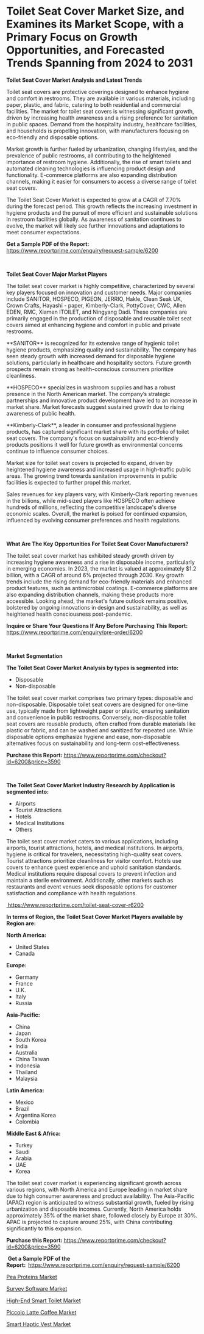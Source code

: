 <p><h1>Toilet Seat Cover Market Size, and Examines its Market Scope, with a Primary Focus on Growth Opportunities, and Forecasted Trends Spanning from 2024 to 2031</h1></p><p><strong>Toilet Seat Cover Market Analysis and Latest Trends</strong></p>
<p><p>Toilet seat covers are protective coverings designed to enhance hygiene and comfort in restrooms. They are available in various materials, including paper, plastic, and fabric, catering to both residential and commercial facilities. The market for toilet seat covers is witnessing significant growth, driven by increasing health awareness and a rising preference for sanitation in public spaces. Demand from the hospitality industry, healthcare facilities, and households is propelling innovation, with manufacturers focusing on eco-friendly and disposable options.</p><p>Market growth is further fueled by urbanization, changing lifestyles, and the prevalence of public restrooms, all contributing to the heightened importance of restroom hygiene. Additionally, the rise of smart toilets and automated cleaning technologies is influencing product design and functionality. E-commerce platforms are also expanding distribution channels, making it easier for consumers to access a diverse range of toilet seat covers.</p><p>The Toilet Seat Cover Market is expected to grow at a CAGR of 7.70% during the forecast period. This growth reflects the increasing investment in hygiene products and the pursuit of more efficient and sustainable solutions in restroom facilities globally. As awareness of sanitation continues to evolve, the market will likely see further innovations and adaptations to meet consumer expectations.</p></p>
<p><strong>Get a Sample PDF of the Report:&nbsp;</strong> <a href="https://www.reportprime.com/enquiry/request-sample/6200">https://www.reportprime.com/enquiry/request-sample/6200</a></p>
<p>&nbsp;</p>
<p><strong>Toilet Seat Cover Major Market Players</strong></p>
<p><p>The toilet seat cover market is highly competitive, characterized by several key players focused on innovation and customer needs. Major companies include SANITOR, HOSPECO, PIGEON, JERRIO, Hakle, Clean Seak UK, Crown Crafts, Hayashi - paper, Kimberly-Clark, PottyCover, CWC, Allen EDEN, RMC, Xiamen ITOILET, and Ningyang Dadi. These companies are primarily engaged in the production of disposable and reusable toilet seat covers aimed at enhancing hygiene and comfort in public and private restrooms.</p><p>**SANITOR** is recognized for its extensive range of hygienic toilet hygiene products, emphasizing quality and sustainability. The company has seen steady growth with increased demand for disposable hygiene solutions, particularly in healthcare and hospitality sectors. Future growth prospects remain strong as health-conscious consumers prioritize cleanliness.</p><p>**HOSPECO** specializes in washroom supplies and has a robust presence in the North American market. The company’s strategic partnerships and innovative product development have led to an increase in market share. Market forecasts suggest sustained growth due to rising awareness of public health.</p><p>**Kimberly-Clark**, a leader in consumer and professional hygiene products, has captured significant market share with its portfolio of toilet seat covers. The company's focus on sustainability and eco-friendly products positions it well for future growth as environmental concerns continue to influence consumer choices.</p><p>Market size for toilet seat covers is projected to expand, driven by heightened hygiene awareness and increased usage in high-traffic public areas. The growing trend towards sanitation improvements in public facilities is expected to further propel this market.</p><p>Sales revenues for key players vary, with Kimberly-Clark reporting revenues in the billions, while mid-sized players like HOSPECO often achieve hundreds of millions, reflecting the competitive landscape's diverse economic scales. Overall, the market is poised for continued expansion, influenced by evolving consumer preferences and health regulations.</p></p>
<p>&nbsp;</p>
<p><strong>What Are The Key Opportunities For Toilet Seat Cover Manufacturers?</strong></p>
<p><p>The toilet seat cover market has exhibited steady growth driven by increasing hygiene awareness and a rise in disposable income, particularly in emerging economies. In 2023, the market is valued at approximately $1.2 billion, with a CAGR of around 6% projected through 2030. Key growth trends include the rising demand for eco-friendly materials and enhanced product features, such as antimicrobial coatings. E-commerce platforms are also expanding distribution channels, making these products more accessible. Looking ahead, the market's future outlook remains positive, bolstered by ongoing innovations in design and sustainability, as well as heightened health consciousness post-pandemic.</p></p>
<p><strong>Inquire or Share Your Questions If Any Before Purchasing This Report:</strong> <a href="https://www.reportprime.com/enquiry/pre-order/6200">https://www.reportprime.com/enquiry/pre-order/6200</a></p>
<p>&nbsp;</p>
<p><strong>Market Segmentation</strong></p>
<p><strong>The Toilet Seat Cover Market Analysis by types is segmented into:</strong></p>
<p><ul><li>Disposable</li><li>Non-disposable</li></ul></p>
<p><p>The toilet seat cover market comprises two primary types: disposable and non-disposable. Disposable toilet seat covers are designed for one-time use, typically made from lightweight paper or plastic, ensuring sanitation and convenience in public restrooms. Conversely, non-disposable toilet seat covers are reusable products, often crafted from durable materials like plastic or fabric, and can be washed and sanitized for repeated use. While disposable options emphasize hygiene and ease, non-disposable alternatives focus on sustainability and long-term cost-effectiveness.</p></p>
<p><strong>Purchase this Report:&nbsp;</strong><a href="https://www.reportprime.com/checkout?id=6200&price=3590">https://www.reportprime.com/checkout?id=6200&price=3590</a></p>
<p>&nbsp;</p>
<p><strong>The Toilet Seat Cover Market Industry Research by Application is segmented into:</strong></p>
<p><ul><li>Airports</li><li>Tourist Attractions</li><li>Hotels</li><li>Medical Institutions</li><li>Others</li></ul></p>
<p><p>The toilet seat cover market caters to various applications, including airports, tourist attractions, hotels, and medical institutions. In airports, hygiene is critical for travelers, necessitating high-quality seat covers. Tourist attractions prioritize cleanliness for visitor comfort. Hotels use covers to enhance guest experience and uphold sanitation standards. Medical institutions require disposal covers to prevent infection and maintain a sterile environment. Additionally, other markets such as restaurants and event venues seek disposable options for customer satisfaction and compliance with health regulations.</p></p>
<p><a href="https://www.reportprime.com/toilet-seat-cover-r6200">&nbsp;https://www.reportprime.com/toilet-seat-cover-r6200</a></p>
<p><strong>In terms of Region, the Toilet Seat Cover Market Players available by Region are:</strong></p>
<p>
    <p> <strong> North America: </strong>
        <ul>
            <li>United States</li>
            <li>Canada</li>
        </ul>
        </p> 
    <p> <strong> Europe: </strong>
        <ul>
            <li>Germany</li>
            <li>France</li>
            <li>U.K.</li>
            <li>Italy</li>
            <li>Russia</li>
        </ul>
        </p> 
    <p> <strong> Asia-Pacific: </strong>
        <ul>
            <li>China</li>
            <li>Japan</li>
            <li>South Korea</li>
            <li>India</li>
            <li>Australia</li>
            <li>China Taiwan</li>
            <li>Indonesia</li>
            <li>Thailand</li>
            <li>Malaysia</li>
        </ul>
        </p> 
    <p> <strong> Latin America: </strong>
        <ul>
            <li>Mexico</li>
            <li>Brazil</li>
            <li>Argentina Korea</li>
            <li>Colombia</li>
        </ul>
        </p> 
    <p> <strong> Middle East & Africa: </strong>
        <ul>
            <li>Turkey</li>
            <li>Saudi</li>
            <li>Arabia</li>
            <li>UAE</li>
            <li>Korea</li>
        </ul>
    </p>
    </p>
<p><p>The toilet seat cover market is experiencing significant growth across various regions, with North America and Europe leading in market share due to high consumer awareness and product availability. The Asia-Pacific (APAC) region is anticipated to witness substantial growth, fueled by rising urbanization and disposable incomes. Currently, North America holds approximately 35% of the market share, followed closely by Europe at 30%. APAC is projected to capture around 25%, with China contributing significantly to this expansion.</p></p>
<p><strong>Purchase this Report: </strong><a href="https://www.reportprime.com/checkout?id=6200&price=3590">https://www.reportprime.com/checkout?id=6200&price=3590</a></p>
<p>&nbsp;<strong>Get a Sample PDF of the Report:&nbsp;&nbsp;</strong><a href="https://www.reportprime.com/enquiry/request-sample/6200">https://www.reportprime.com/enquiry/request-sample/6200</a></p>
<p><strong></strong></p>
<p><p><a href="https://www.linkedin.com/pulse/how-pea-proteins-market-evolve-growth-analysis-year-2024-8ibef?trackingId=jiUygoshSMKMBOg37HC9ew%3D%3D">Pea Proteins Market</a></p><p><a href="https://medium.com/@rachel.payne546456/market-insights-global-survey-software-market-forecast-and-innovation-trends-2024-2031-9c663f7a8459">Survey Software Market</a></p><p><a href="https://issuu.com/reportprime-2/docs/high-end-smart-toilet-market-size-2_4c49fca9b20afd">High-End Smart Toilet Market</a></p><p><a href="https://github.com/RichRobinson5/Market-Research-Report-List-6/blob/main/piccolo-latte-coffee-market.md">Piccolo Latte Coffee Market</a></p><p><a href="https://issuu.com/reportprime-2/docs/smart-haptic-vest-market-size-2030._493900170da55d">Smart Haptic Vest Market</a></p></p>